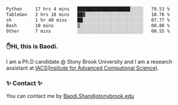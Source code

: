<!--START_SECTION:waka-->

```txt
Python     17 hrs 4 mins   ████████████████████░░░░░   79.53 %
TableGen   2 hrs 18 mins   ██▓░░░░░░░░░░░░░░░░░░░░░░   10.76 %
sh         1 hr 40 mins    ██░░░░░░░░░░░░░░░░░░░░░░░   07.77 %
Bash       10 mins         ▒░░░░░░░░░░░░░░░░░░░░░░░░   00.80 %
Other      7 mins          ░░░░░░░░░░░░░░░░░░░░░░░░░   00.55 %
```

<!--END_SECTION:waka-->

### ✋Hi, this is Baodi. 

I am a Ph.D candidate @ Stony Brook University and I am a research assistant at [IACS(Insitiute for Advanced Computional Science)](https://iacs.stonybrook.edu/).

### ✨ Contact ✨

You can contact me by [Baodi.Shan@stonybrook.edu](mailto:Baodi.Shan@stonybrook.edu)





<!--
[![Anurag's GitHub stats](https://github-readme-stats.vercel.app/api?username=lwshanbd&theme=jolly&show_icons=true&count_private=true&include_all_commits=true)](https://github.com/anuraghazra/github-readme-stats)
**lwshanbd/lwshanbd** is a ✨ _special_ ✨ repository because its `README.md` (this file) appears on your GitHub profile.

Here are some ideas to get you started:

- 🔭 I’m currently working on ...
- 🌱 I’m currently learning ...
- 👯 I’m looking to collaborate on ...
- 🤔 I’m looking for help with ...
- 💬 Ask me about ...
- 📫 How to reach me: ...
- 😄 Pronouns: ...
- ⚡ Fun fact: ...
-->
